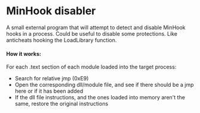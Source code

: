 # MinHook disabler

A small external program that will attempt to detect and disable MinHook hooks in a process.
Could be useful to disable some protections.
Like anticheats hooking the LoadLibrary function.

#### How it works:
For each .text section of each module loaded into the target process:
- Search for relative jmp (0xE9)
- Open the corresponding dll/module file, and see if there should be a jmp here or if it has been added
- If the dll file instructions, and the ones loaded into memory aren't the same, restore the original instructions